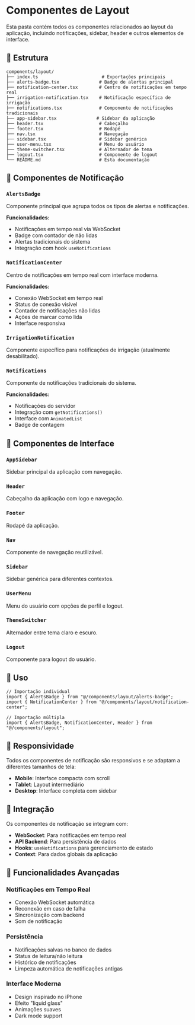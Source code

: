 # Componentes de Layout

Esta pasta contém todos os componentes relacionados ao layout da aplicação, incluindo notificações, sidebar, header e outros elementos de interface.

## 📁 Estrutura

```
components/layout/
├── index.ts                        # Exportações principais
├── alerts-badge.tsx               # Badge de alertas principal
├── notification-center.tsx        # Centro de notificações em tempo real
├── irrigation-notification.tsx    # Notificação específica de irrigação
├── notifications.tsx              # Componente de notificações tradicionais
├── app-sidebar.tsx               # Sidebar da aplicação
├── header.tsx                     # Cabeçalho
├── footer.tsx                     # Rodapé
├── nav.tsx                        # Navegação
├── sidebar.tsx                    # Sidebar genérica
├── user-menu.tsx                  # Menu do usuário
├── theme-switcher.tsx             # Alternador de tema
├── logout.tsx                     # Componente de logout
└── README.md                      # Esta documentação
```

## 🔔 Componentes de Notificação

### `AlertsBadge`

Componente principal que agrupa todos os tipos de alertas e notificações.

**Funcionalidades:**

- Notificações em tempo real via WebSocket
- Badge com contador de não lidas
- Alertas tradicionais do sistema
- Integração com hook `useNotifications`

### `NotificationCenter`

Centro de notificações em tempo real com interface moderna.

**Funcionalidades:**

- Conexão WebSocket em tempo real
- Status de conexão visível
- Contador de notificações não lidas
- Ações de marcar como lida
- Interface responsiva

### `IrrigationNotification`

Componente específico para notificações de irrigação (atualmente desabilitado).

### `Notifications`

Componente de notificações tradicionais do sistema.

**Funcionalidades:**

- Notificações do servidor
- Integração com `getNotifications()`
- Interface com `AnimatedList`
- Badge de contagem

## 🎨 Componentes de Interface

### `AppSidebar`

Sidebar principal da aplicação com navegação.

### `Header`

Cabeçalho da aplicação com logo e navegação.

### `Footer`

Rodapé da aplicação.

### `Nav`

Componente de navegação reutilizável.

### `Sidebar`

Sidebar genérica para diferentes contextos.

### `UserMenu`

Menu do usuário com opções de perfil e logout.

### `ThemeSwitcher`

Alternador entre tema claro e escuro.

### `Logout`

Componente para logout do usuário.

## 🔧 Uso

```tsx
// Importação individual
import { AlertsBadge } from "@/components/layout/alerts-badge";
import { NotificationCenter } from "@/components/layout/notification-center";

// Importação múltipla
import { AlertsBadge, NotificationCenter, Header } from "@/components/layout";
```

## 📱 Responsividade

Todos os componentes de notificação são responsivos e se adaptam a diferentes tamanhos de tela:

- **Mobile**: Interface compacta com scroll
- **Tablet**: Layout intermediário
- **Desktop**: Interface completa com sidebar

## 🎯 Integração

Os componentes de notificação se integram com:

- **WebSocket**: Para notificações em tempo real
- **API Backend**: Para persistência de dados
- **Hooks**: `useNotifications` para gerenciamento de estado
- **Context**: Para dados globais da aplicação

## 🚀 Funcionalidades Avançadas

### Notificações em Tempo Real

- Conexão WebSocket automática
- Reconexão em caso de falha
- Sincronização com backend
- Som de notificação

### Persistência

- Notificações salvas no banco de dados
- Status de leitura/não leitura
- Histórico de notificações
- Limpeza automática de notificações antigas

### Interface Moderna

- Design inspirado no iPhone
- Efeito "liquid glass"
- Animações suaves
- Dark mode support
